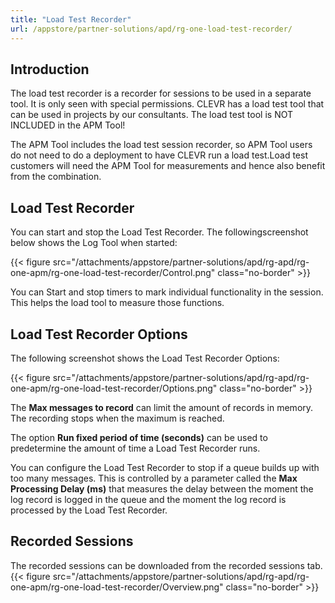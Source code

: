 ```yaml
---
title: "Load Test Recorder"
url: /appstore/partner-solutions/apd/rg-one-load-test-recorder/
---
```


## Introduction

The load test recorder is a recorder for sessions to be used in a separate tool. It is only seen with 
special permissions. CLEVR has a load test tool that can be used in projects by our consultants. 
The load test tool is NOT INCLUDED in the APM Tool!

The APM Tool includes the load test session recorder, so APM Tool users do not need to do a deployment to have CLEVR run a load test.Load test customers will need the APM Tool for measurements and hence also benefit from the combination. 

## Load Test Recorder

You can start and stop the Load Test Recorder. The followingscreenshot below shows the Log Tool when started:

{{< figure src="/attachments/appstore/partner-solutions/apd/rg-apd/rg-one-apm/rg-one-load-test-recorder/Control.png" class="no-border" >}}

You can Start and stop timers to mark individual functionality in the session. This helps the load tool to measure those functions.

## Load Test Recorder Options

The following screenshot shows the Load Test Recorder Options:

{{< figure src="/attachments/appstore/partner-solutions/apd/rg-apd/rg-one-apm/rg-one-load-test-recorder/Options.png" class="no-border" >}}

The **Max messages to record** can limit the amount of records in memory. The recording stops when the maximum is reached.

The option **Run fixed period of time (seconds)** can be used to predetermine the amount of time a Load Test Recorder runs.

You can configure the Load Test Recorder to stop if a queue builds up with too many messages. This is controlled by a parameter called the **Max Processing Delay (ms)** that measures the delay between the moment the log record is logged in the queue and the moment the log record is processed by the Load Test Recorder.

## Recorded Sessions

The recorded sessions can be downloaded from the recorded sessions tab.
{{< figure src="/attachments/appstore/partner-solutions/apd/rg-apd/rg-one-apm/rg-one-load-test-recorder/Overview.png" class="no-border" >}}
